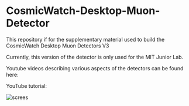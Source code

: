 # CosmicWatch-Desktop-Muon-Detector

This repository if for the supplementary material used to build the CosmicWatch Desktop Muon Detectors V3

Currently, this version of the detector is only used for the MIT Junior Lab. 

Youtube videos describing various aspects of the detectors can be found here:

YouTube tutorial:


![screes](https://github.com/spenceraxani/CosmicWatch-Desktop-Muon-Detector-v3.git/master/Pictures/JLAB_array.jpg)